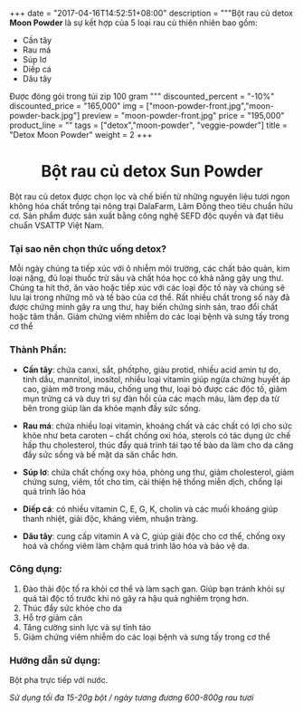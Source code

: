 +++
date = "2017-04-16T14:52:51+08:00"
description = """Bột rau củ detox **Moon Powder** là 
        sự kết hợp của 5 loại rau củ thiên nhiên bao gồm:<br>
        <ul><li>Cần tây</li>
        <li>Rau má</li>
        <li>Súp lơ</li>
        <li>Diếp cá</li>
        <li>Dâu tây</li></ul>
        Được đóng gói trong túi zip 100 gram
"""
discounted_percent = "-10%"
discounted_price = "165,000"
img = ["moon-powder-front.jpg","moon-powder-back.jpg"]
preview = "moon-powder-front.jpg"
price = "195,000"
product_line = ""
tags = ["detox","moon-powder", "veggie-powder"]
title = "Detox Moon Powder"
weight = 2
+++

# <h1 style="text-align: center;">Bột rau củ detox Sun Powder</h1>
Bột rau củ detox được chọn lọc và chế biến từ những nguyên liệu tươi ngon không hóa chất trồng tại nông trại DalaFarm, Lâm Đồng theo tiêu chuẩn hữu cơ. 
Sản phẩm được sản xuất bằng công nghệ SEFD độc quyền và đạt tiêu chuẩn VSATTP Việt Nam. 

### Tại sao nên chọn thức uống detox? 
Mỗi ngày chúng ta tiếp xúc với ô nhiễm môi trường, các chất bảo quản, kim loại nặng, đủ loại thuốc trừ sâu và chất hóa học có khả năng gây ung thư.  
Chúng ta hít thở, ăn vào hoặc tiếp xúc với các loại độc tố này và chúng sẽ lưu lại trong những mô và tế bào của cơ thể. 
Rất nhiều chất trong số này đã được chứng minh gây ra ung thư, hay biến chứng sinh sản, trao đổi chất hoặc tâm thần. 
Giảm chứng viêm nhiễm do các loại bệnh và sưng tấy trong cơ thể
  
### Thành Phần:  
* **Cần tây**: chứa canxi, sắt, phốtpho, giàu protid, nhiều acid amin tự do, tinh dầu, mannitol, inositol, nhiều loại vitamin giúp ngừa chứng huyết áp cao, giảm mỡ trong máu, chống ung thư, loại bỏ được các độc tố, giảm mụn trứng cá và duy trì sự đàn hồi của các mạch máu, làm đẹp da từ bên trong giúp làn da khỏe mạnh đầy sức sống. 

* **Rau má**: chứa nhiều loại vitamin, khoáng chất và các chất có lợi cho sức khỏe như beta caroten – chất chống oxi hóa, sterols có tác dụng ức chế hấp thu cholesterol, thúc đẩy quá trình tái tạo tế bào da làm cho da căng đầy sức sống và bề mặt da săn chắc hơn. 

* **Súp lơ**: chứa chất chống oxy hóa, phòng ung thư, giảm cholesterol, giảm chứng sưng, viêm, tốt cho tim, cải thiện hệ thống miễn dịch, chống lại quá trình lão hóa 

* **Diếp cá**: có nhiều vitamin C, E, G, K, cholin và các muối khoáng giúp thanh nhiệt, giải độc, kháng viêm, nhuận tràng.
 
* **Dâu tây**: cung cấp vitamin A và C, giúp giải độc cho cơ thể, chống oxy hoá và chống viêm làm chậm quá trình lão hóa và bảo vệ da.
 
### Công dụng: 
 1. Đào thải độc tố ra khỏi cơ thể và làm sạch gan. Giúp bạn tránh khỏi sự quá tải độc tố trước khi nó gây ra hậu quả nghiêm trọng hơn. 
 2. Thúc đẩy sức khỏe cho da  
 3. Hỗ trợ giảm cân 
 4. Tăng cường sinh lực và sự tỉnh táo  
 5. Giảm chứng viêm nhiễm do các loại bệnh và  sưng tấy trong cơ thể 
 
### Hướng dẫn sử dụng: 
Bột pha trực tiếp với nước. 

_Sử dụng tối đa 15-20g bột / ngày tương đương 600-800g rau tươi_ 